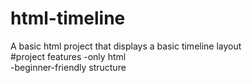 # html-timeline
A basic html project that displays a basic timeline layout
<br>
#project features
-only html
<br>
-beginner-friendly structure

